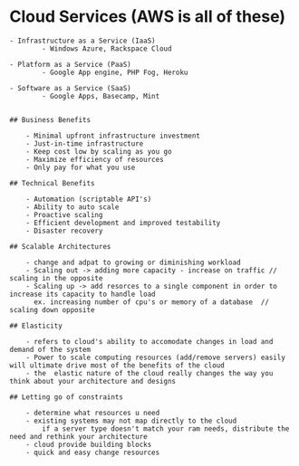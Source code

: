 # Cloud Services  (AWS is all of these)


	- Infrastructure as a Service (IaaS)
			- Windows Azure, Rackspace Cloud

	- Platform as a Service (PaaS)
			- Google App engine, PHP Fog, Heroku

	- Software as a Service (SaaS)
			- Google Apps, Basecamp, Mint


 	## Business Benefits

 		- Minimal upfront infrastructure investment 
 		- Just-in-time infrastructure
 		- Keep cost low by scaling as you go
 		- Maximize efficiency of resources
 		- Only pay for what you use

 	## Technical Benefits

 		- Automation (scriptable API's)
 		- Ability to auto scale
 		- Proactive scaling
 		- Efficient development and improved testability
 		- Disaster recovery

 	## Scalable Architectures

 		- change and adpat to growing or diminishing workload
 		- Scaling out -> adding more capacity - increase on traffic // scaling in the opposite
 		- Scaling up -> add resorces to a single component in order to increase its capacity to handle load
 		  ex. increasing number of cpu's or memory of a database  // scaling down opposite

 	## Elasticity

		- refers to cloud's ability to accomodate changes in load and demand of the system
		- Power to scale computing resources (add/remove servers) easily will ultimate drive most of the benefits of the cloud
		- the  elastic nature of the cloud really changes the way you think about your architecture and designs

	## Letting go of constraints

		- determine what resources u need
		- existing systems may not map directly to the cloud
			if a server type doesn't match your ram needs, distribute the need and rethink your architecture
		- cloud provide building blocks
		- quick and easy change resources

	


		